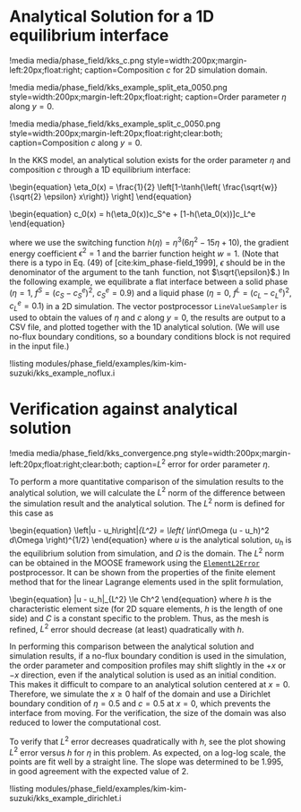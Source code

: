 # Analytical Solution for a 1D equilibrium interface

!media media/phase_field/kks_c.png
       style=width:200px;margin-left:20px;float:right;
       caption=Composition $c$ for 2D simulation domain.

!media media/phase_field/kks_example_split_eta_0050.png
       style=width:200px;margin-left:20px;float:right;
       caption=Order parameter $\eta$ along $y = 0$.

!media media/phase_field/kks_example_split_c_0050.png
       style=width:200px;margin-left:20px;float:right;clear:both;
       caption=Composition $c$ along $y =0$.

In the KKS model, an analytical solution exists for the order parameter $\eta$ and composition $c$
through a 1D equilibrium interface:

\begin{equation}
\eta_0(x) = \frac{1}{2} \left[1-\tanh{\left( \frac{\sqrt{w}}{\sqrt{2} \epsilon} x\right)} \right]
\end{equation}

\begin{equation}
c_0(x) =  h(\eta_0(x))c_S^e + [1-h(\eta_0(x))]c_L^e
\end{equation}

where we use the switching function $h(\eta) = \eta^3(6\eta^2-15\eta+10)$, the
gradient energy coefficient $\epsilon^2 = 1$ and the barrier function height $w=1$.
(Note that there is a typo in Eq. (49) of [cite:kim_phase-field_1999], $\epsilon$ should be in the
denominator of the argument to the $\tanh$ function, not $\sqrt{\epsilon}$.) In
the following example, we equilibrate a flat interface between a solid phase
($\eta = 1$, $f^S = (c_S-c_S^e)^2$, $c_S^e = 0.9$) and a liquid phase
($\eta = 0$, $f^L = (c_L-c_L^e)^2$, $c_L^e = 0.1$) in a 2D simulation. The vector
postprocessor `LineValueSampler` is used to obtain the values of $\eta$ and $c$
along $y=0$, the results are output to a CSV file, and plotted together with the
1D analytical solution. (We will use no-flux boundary conditions, so a boundary
conditions block is not required in the input file.)

!listing modules/phase_field/examples/kim-kim-suzuki/kks_example_noflux.i

# Verification against analytical solution

!media media/phase_field/kks_convergence.png
       style=width:200px;margin-left:20px;float:right;clear:both;
       caption=$L^2$ error for order parameter $\eta$.

To perform a more quantitative comparison of the simulation results to the analytical solution, we
will calculate the $L^2$ norm of the difference between the simulation result and the analytical
solution. The $L^2$ norm is defined for this case as

\begin{equation}
\left|u - u_h\right|_{L^2} = \left( \int_\Omega (u - u_h)^2 d\Omega \right)^{1/2}
\end{equation}
where $u$ is the analytical solution, $u_h$ is the equilibrium solution from simulation, and $\Omega$
is the domain. The $L^2$ norm can be obtained in the MOOSE framework using the
[`ElementL2Error`](/ElementL2Error.md) postprocessor. It can be shown from the
properties of the finite element method that for the linear Lagrange elements used in the split
formulation,

\begin{equation}
|u - u_h|_{L^2} \le Ch^2
\end{equation}
where $h$ is the characteristic element size (for 2D square elements, $h$ is the length of one side)
and $C$ is a constant specific to the problem. Thus, as the mesh is refined, $L^2$ error should
decrease (at least) quadratically with $h$.

In performing this comparison between the analytical solution and simulation results, if a no-flux
boundary condition is used in the simulation, the order parameter and composition profiles may shift
slightly in the $+x$ or $-x$ direction, even if the analytical solution is used as an initial
condition. This makes it difficult to compare to an analytical solution centered at $x=0$. Therefore,
we simulate the $x \ge 0$ half of the domain and use a Dirichlet boundary condition of $\eta=0.5$ and
$c=0.5$ at $x=0$, which prevents the interface from moving. For the verification, the size of the
domain was also reduced to lower the computational cost.

To verify that $L^2$ error decreases quadratically with $h$, see the plot showing $L^2$ error versus
$h$ for $\eta$ in this problem. As expected, on a log-log scale, the points are fit well by a
straight line. The slope was determined to be 1.995, in good agreement with the expected value of 2.

!listing modules/phase_field/examples/kim-kim-suzuki/kks_example_dirichlet.i
